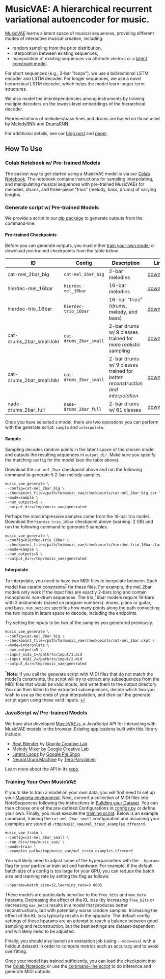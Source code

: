 # MusicVAE: A hierarchical recurrent variational autoencoder for music.

[MusicVAE](https://g.co/magenta/music-vae) learns a latent space of musical sequences, providing different modes
of interactive musical creation, including:

* random sampling from the prior distribution,
* interpolation between existing sequences,
* manipulation of existing sequences via attribute vectors or a [latent constraint model](https://goo.gl/STGMGx).

For short sequences (e.g., 2-bar "loops"), we use a bidirectional LSTM encoder
and LSTM decoder. For longer sequences, we use a novel hierarchical LSTM
decoder, which helps the model learn longer-term structures.

We also model the interdependencies among instruments by training multiple
decoders on the lowest-level embeddings of the hierarchical decoder.

Representations of melodies/bass-lines and drums are based on those used
by [MelodyRNN](/magenta/models/melody_rnn) and
[DrumsRNN](/magenta/models/drums_rnn).

For additional details, see our [blog post](https://g.co/magenta/music-vae) and [paper](https://goo.gl/magenta/musicvae-paper).

## How To Use

### Colab Notebook w/ Pre-trained Models

The easiest way to get started using a MusicVAE model is via our
[Colab Notebook](https://g.co/magenta/musicvae-colab).
The notebook contains instructions for sampling interpolating, and manipulating
musical sequences with pre-trained MusicVAEs for melodies, drums, and
three-piece "trios" (melody, bass, drums) of varying lengths.

### Generate script w/ Pre-trained Models

We provide a script in our [pip package](/README.md#installation) to generate
outputs from the command-line.

#### Pre-trained Checkpoints
Before you can generate outputs, you must either
[train your own model](#training-your-own-musicvae) or download pre-trained
checkpoints from the table below.

| ID | Config | Description | Link |
| -- | ------ | ----------- | ---- |
| cat-mel_2bar_big | `cat-mel_2bar_big` | 2-bar melodies | [download](https://storage.googleapis.com/magentadata/models/music_vae/checkpoints/cat-mel_2bar_big.tar)|
| hierdec-mel_16bar | `hierdec-mel_16bar` | 16-bar melodies | [download](https://storage.googleapis.com/magentadata/models/music_vae/checkpoints/hierdec-mel_16bar.tar)|
| hierdec-trio_16bar | `hierdec-trio_16bar` | 16-bar "trios" (drums, melody, and bass) | [download](https://storage.googleapis.com/magentadata/models/music_vae/checkpoints/hierdec-mel_16bar.tar)|
| cat-drums_2bar_small.lokl |`cat-drums_2bar_small` | 2-bar drums w/ 9 classes trained for more *realistic* sampling| [download](https://storage.googleapis.com/magentadata/models/music_vae/checkpoints/cat-drums_2bar_small.lokl.tar)|
| cat-drums_2bar_small.hikl | `cat-drums_2bar_small` | 2-bar drums w/ 9 classes trained for *better reconstruction and interpolation* | [download](https://storage.googleapis.com/magentadata/models/music_vae/checkpoints/cat-drums_2bar_small.hikl.tar)|
| nade-drums_2bar_full | `nade-drums_2bar_full` | 2-bar drums w/ 61 classes | [download](https://storage.googleapis.com/magentadata/models/music_vae/checkpoints/nade-drums_2bar_full.tar)|

Once you have selected a model, there are two operations you can perform with
the generate script: `sample` and `interpolate`.

#### Sample

Sampling decodes random points in the latent space of the chosen model and
outputs the resulting sequences in `output_dir`. Make sure you specify the
matching `config` for the model (see the table above).

Download the `cat-mel_2bar` checkpoint above and run the following command to
generate 5 2-bar melody samples.

```sh
music_vae_generate \
--config=cat-mel_2bar_big \
--checkpoint_file=/path/to/music_vae/checkpoints/cat-mel_2bar_big.tar \
--mode=sample \
--num_outputs=5 \
--output_dir=/tmp/music_vae/generated
```

Perhaps the most impressive samples come from the 16-bar trio model. Download
the `hierdec-trio_16bar` checkpoint above (warning: 2 GB) and run the following
command to generate 5 samples.

```sh
music_vae_generate \
--config=hierdec-trio_16bar \
--checkpoint_file=/path/to/music_vae/checkpoints/hierdec-trio_16bar.tar \
--mode=sample \
--num_outputs=5 \
--output_dir=/tmp/music_vae/generated
```

#### Interpolate

To interpolate, you need to have two MIDI files to inerpolate between. Each
model has ceratin constraints<sup id="a1">[*](#f1)</sup> for these files. For
example, the mel_2bar models only work if the input files are exactly 2-bars
long and contain monophonic non-drum sequences. The trio_16bar models require
16-bars with 3 instruments (based on program numbers): drums, piano or guitar,
and bass. `num_outputs` specifies how many points along the path connecting the
two inputs in latent space to decode, including the endpoints.

Try setting the inputs to be two of the samples you generated previously.

```sh
music_vae_generate \
--config=cat-mel_2bar_big \
--checkpoint_file=/path/to/music_vae/checkpoints/cat-mel_2bar.ckpt \
--mode=interpolate \
--num_outputs=5 \
--input_midi_1=/path/to/input/1.mid
--input_midi_2=/path/to/input/2.mid
--output_dir=/tmp/music_vae/generated
```

<sup id="f1">*</sup>**Note**: If you call the generate script with MIDI files
that do not match the model's constraints, the script will try to extract any
subsequences from the MIDI files that would be valid inputs, and write them to
the output directory. You can then listen to the extracted subsequences, decide
which two you wish to use as the ends of your interpolation, and then call the
generate script again using these valid inputs. [↩](#a1)

### JavaScript w/ Pre-trained Models

We have also developed [MusicVAE.js](https://goo.gl/magenta/musicvae-js), a JavaScript API for interacting with
MusicVAE models in the browser. Existing applications built with this library include:

* [Beat Blender](https://g.co/beatblender) by [Google Creative Lab](https://github.com/googlecreativelab)
* [Melody Mixer](https://g.co/melodymixer) by [Google Creative Lab](https://github.com/googlecreativelab)
* [Latent Loops](https://goo.gl/magenta/latent-loops) by [Google Pie Shop](https://github.com/teampieshop)
* [Neural Drum Machine](https://codepen.io/teropa/pen/RMGxOQ) by [Tero Parviainen](https://github.com/teropa)

Learn more about the API in its [repo](https://goo.gl/magenta/musicvae-js).

### Training Your Own MusicVAE

If you'd like to train a model on your own data, you will first need to set up
your [Magenta environment](/README.md). Next, convert a collection of MIDI files
into NoteSequences following the instructions in
[Building your Dataset](/magenta/scripts/README.md). You can then choose one of
the pre-defined Configurations in [configs.py](configs.py) or define your own.
Finally, you must execute the [training script](train.py). Below is an example
command, training the `cat-mel_2bar_small` configuration and assuming your
examples are stored at `/tmp/music_vae/mel_train_examples.tfrecord`.

```sh
music_vae_train \
--config=cat-mel_2bar_small \
--run_dir=/tmp/music_vae/ \
--mode=train \
--examples_path=/tmp/music_vae/mel_train_examples.tfrecord
```

You will likely need to adjust some of the hyperparamters with the `--hparams`
flag for your particular train set and hardware. For example, if the default
batch size of a config is too large for your GPU, you can reduce the batch size
and learning rate by setting the flag as follows:

```sh
--hparams=batch_size=32,learning_rate=0.0005
```

These models are particularly sensitive to the `free_bits` and `max_beta`
hparams. Decreasing the effect of the KL loss (by increasing `free_bits` or
decreasing `max_beta`) results in a model that produces better reconstructions,
but with potentially worse random samples. Increasing the effect of the KL loss
typically results in the opposite. The default config settings of these hparams
are an attempt to reach a balance between good sampling and reconstruction,
but the best settings are dataset-dependent and will likely need to be adjusted.

Finally, you should also launch an evaluation job (using `--mode=eval` with a
heldout dataset) in order to compute metrics such as accuracy and to avoid
overfitting.

Once your model has trained sufficiently, you can load the checkpoint into the
[Colab Notebook](https://g.co/magenta/musicvae-colab) or use the
[command-line script](#pre-trained-checkpoints) to do inference and generate
MIDI outputs.
